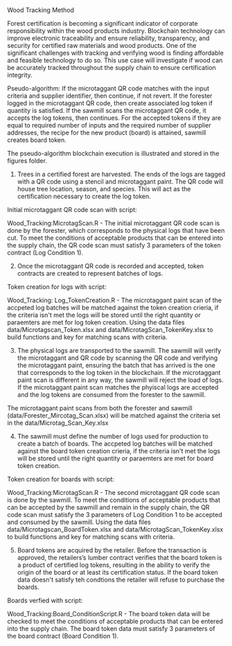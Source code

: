 Wood Tracking Method

Forest certification is becoming a significant indicator of corporate responsibility within the wood products industry. Blockchain technology can improve electronic traceability and ensure reliability, transparency, and security for certified raw materials and wood products. One of the significant challenges with tracking and verifying wood is finding affordable and feasible technology to do so. This use case will investigate if wood can be accurately tracked throughout the supply chain to ensure certification integrity. 

 

Pseudo-algorithm: If the microtaggant QR code matches with the input criteria and supplier identifier, then continue, if not revert. If the forester logged in the microtaggant QR code, then create associated log token if quantity is satisfied. If the sawmill scans the microtaggant QR code, it accepts the log tokens, then continues. For the accepted tokens if they are equal to required number of inputs and the required number of supplier addresses, the recipe for the new product (board) is attained, sawmill creates board token. 

The pseudo-algorithm blockchain execution is illustrated and stored in the figures folder.


1.	Trees in a certified forest are harvested. The ends of the logs are tagged with a QR code using a stencil and microtaggant paint. The QR code will house tree location, season, and species. This will act as the certification necessary to create the log token.

Initial microtaggant QR code scan with script: 

Wood_Tracking:MicrotagScan.R - The initial microtaggant QR code scan is done by the forester, which corresponds to the physical logs that have been cut. To meet the conditions of acceptable products that can be entered into the supply chain, the QR code scan must satisfy 3 parameters of the token contract (Log Condition 1). 


2. Once the microtaggant QR code is recorded and accepted, token contracts are created to represent batches of logs.  

Token creation for logs with script: 

Wood_Tracking: Log_TokenCreation.R - The microtaggant paint scan of the accpeted log batches will be matched against the token creation crieria, if the criteria isn't met the logs will be stored until the right quantity or paraemters are met for log token creation. Using the data files data/Microtagscan_Token.xlsx and data/MicrotagScan_TokenKey.xlsx to build functions and key for matching scans with criteria. 


3. The physical logs are transported to the sawmill. The sawmill will verify the microtaggant and QR code by scanning the QR code and verifying the microtaggant paint, ensuring the batch that has arrived is the one that corresponds to the log token in the blockchain. If the microtaggant paint scan is different in any way, the sawmill will reject the load of logs. If the microtaggant paint scan matches the phyiscal logs are accepted and the log tokens are consumed from the forester to the sawmill.

The microtaggant paint scans from both the forester and sawmill (data/Forester_Mircotag_Scan.xlsx) will be matched against the criteria set in the  data/Microtag_Scan_Key.xlsx

4.	The sawmill must define the number of logs used for production to create a batch of boards. The  accpeted log batches will be matched against the board token creation crieria, if the criteria isn't met the logs will be stored until the right quantity or paraemters are met for board token creation.  

Token creation for boards with script:

Wood_Tracking:MicrotagScan.R - The second microtaggant QR code scan is done by the sawmill. To meet the conditions of acceptable products that can be accepted by the sawmill and remain in the supply chain, the QR code scan must satisfy the 3 parameters of Log Condition 1 to be accepted and consumed by the sawmill. Using the data files data/Microtagscan_BoardToken.xlsx and data/MicrotagScan_TokenKey.xlsx to build functions and key for matching scans with criteria.  

5.	Board tokens are acquired by the retailer. Before the transaction is approved, the retailers’s lumber contract verifies that the board token is a product of certified log tokens, resulting in the ability to verify the origin of the board or at least its certification status. If the board token data doesn't satisfy teh condtions the retailer will refuse to purchase the boards. 

Boards verfied with script:

Wood_Tracking:Board_ConditionScript.R - The board token data will be checked to meet the conditions of acceptable products that can be entered into the supply chain. The board token data must satisfy 3 parameters of the board contract (Board Condition 1). 

